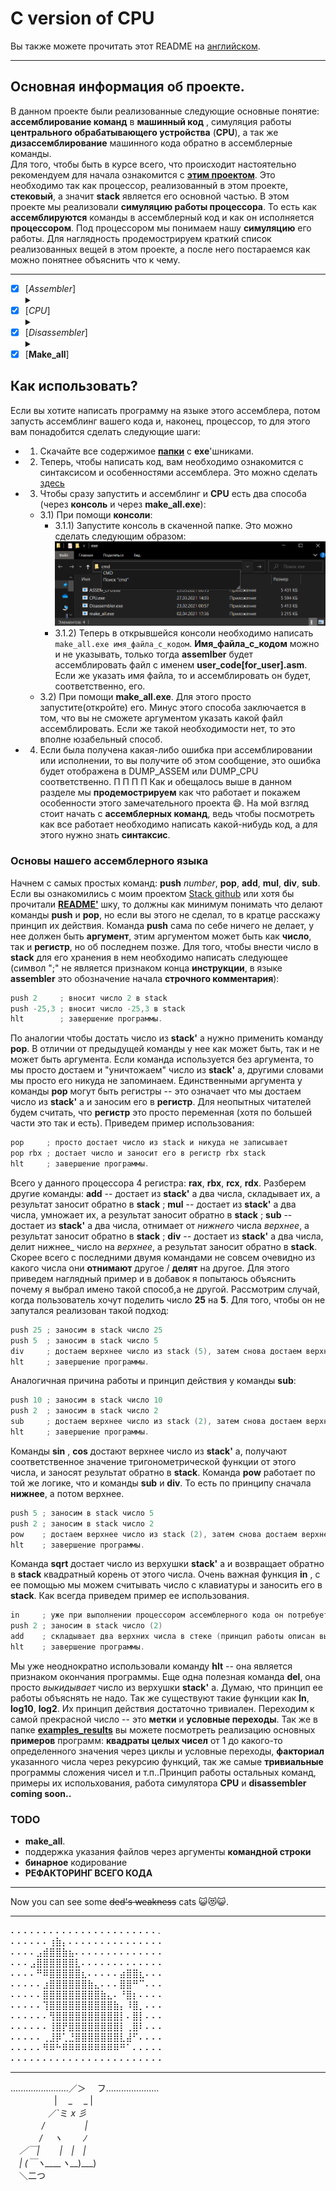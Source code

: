 
# **C** version of CPU

Вы также можете прочитать этот README на [английском](https://github.com/Hollbrok/CPU_C_VERSION/blob/main/READMES/README.en.md).
_____________________
## Основная информация об проекте.
В данном проекте были реализованные следующие основные понятие: __ассемблирование команд__ в __машинный код__ , симуляция работы __центрального обрабатывающего устройства__ (__CPU__), а так же __дизассемблирование__ машинного кода обратно в ассемблерные команды.     
Для того, чтобы быть в курсе всего, что происходит настоятельно рекомендуем для начала ознакомится с [__этим проектом__](https://github.com/Hollbrok/STACK). Это необходимо так как процессор, реализованный в этом проекте, __стековый__, а значит __stack__ является его основной частью.
В этом проекте мы реализовали __симуляцию работы процессора__. То есть как __ассемблируются__ команды в  ассемблерный код и как он исполняется __процессором__. Под процессором мы понимаем нашу __симуляцию__ его работы. Для наглядность продемострируем краткий список реализованных вещей в этом проекте, а после него постараемся как можно понятнее объяснить что к чему.
 _________
- [X] [_Assembler_]<details><summary></summary>
    - [X] Обработка первоначального текста
        - [X] Обрабатывать разные случаи текста
            - [X] __Без__ комментариев
            - [X] __С__ комментариями
            - [X] С __пустыми строками__
            - [X] С __лишними__ разделительными знаками
        - [X] Обработка меток с самого начала
            - [X] Через массив из структур меток, то есть двухпроходного считывание
    - [X] Кодировка команд в __ассемблерный код__. 
        - [X] Сделать кодировку ***биективной***
    - [X] Обеспечить работу с __различными__ типами данных
        - [X] Через __классы__, то есть переписать проект на _C++_ 
        - [X] Реализовать работу с типом данных __double__  
    - [X] Обеспечить работу с регистрами
        - [X] ***Биективная*** кодировка
    - [X] Обработка меток
        - [X] ***Биективная*** кодировка меток 
    - [X] Условные переходы
        - [X] ***Биективное*** кодирование условных переходов
    - [X] __Функции__
    - [X] __Рекурсия__
    - [X] __Бинарное кодирование__
    - [X] __RAM__
    - [X] Видеопамять.  
- [X] [_CPU_]<details><summary></summary>
    - [X] Обеспечить считывание __ассемблерного кода__ из файла  
    - [X] Реализация работу _CPU_ через __Stack__ для большей эффективности и мобильности
        - [X] Использоть собственную библиотеку для работы со __Stack__'ом
    - [X] Сделать возможным работу с _основными командами_
        - [X] [`push 66, push rix`](#основы-нашего-ассемблерного-языка) 
        - [X] add, mul, sub, div
        - [X] sin, cos, ln, log2, log10, pow, sqrt
        - [X] in, out
        - [X] jmp, je, jae, jab, jbe, ja, jb
        - [X] hlt
        - [ ] mov, neq, in __rix__
        - [X] call function: 
    - [X] _Однозначность_ результата обработки при исходном коде.
    - [X] Поддержка __Рекурсии__.
    - [X] Распознавание __бинарного кодирования__.
    - [X] __RAM__.
    - [X] Видеопамять.  
- [X] [_Disassembler_]<details><summary></summary>
    - [X] Обработка __закодированных команд__.
    - [X] Дизассемблирование кодов команд в __коды__.
    - [X] __Биективный__ дизассемблинг.
        - [X] Получать из кодов меток названия самих меток (возможно немного преобразованных, но после обратного __ассемблинга__ ассемблерный код остается такой же). 
    - [X] Поддержка __разных__ типов данных.
- [X] [__Make_all__]
## Как использовать?
Если вы хотите написать программу на языке этого ассемблера, потом запусть ассемблинг вашего кода и, наконец, процессор, то для этого вам понадобится сделать следующие шаги:
- 1) Скачайте все содержимое [__папки__](https://github.com/Hollbrok/CPU_C_VERSION/tree/main/exe) с __exe__'шниками.
- 2) Теперь, чтобы написать код, вам необходимо ознакомится с синтаксисом и особенностями ассемблера. Это можно сделать [здесь](https://github.com/Hollbrok/CPU_C_VERSION/tree/main/How%20to%20use%20assembler/Syntax%20and%20features)
- 3) Чтобы сразу запустить и ассемблинг и __CPU__ есть два способа (через __консоль__ и через __make_all.exe__):
    - 3.1) При помощи __консоли__:
        - 3.1.1) Запустите консоль в скаченной папке. Это можно сделать следующим образом:
        ![how_to_open_cmd](https://github.com/Hollbrok/CPU_C_VERSION/blob/main/How%20to%20use%20assembler/pictures/%D0%BA%D0%B0%D0%BA_%D0%BE%D1%82%D0%BA%D1%80%D1%8B%D1%82%D1%8C_cmd.png)
        - 3.1.2) Теперь в открывшейся консоли необходимо написать ``` make_all.exe имя_файла_с_кодом ```. __Имя_файла_с_кодом__ можно и не указывать, только тогда __assemlber__ будет ассемблировать файл с именем __user_code[for_user].asm__. Если же указать имя файла, то и ассемблировать он будет, соответственно, его.
    - 3.2) При помощи __make_all.exe__. Для этого просто запустите(откройте) его. Минус этого способа заключается в том, что вы не сможете аргументом указать какой файл ассемблировать. Если же такой необходимости нет, то это вполне юзабельный способ.
- 4) Если была получена какая-либо ошибка при ассемблировании или исполнении, то вы получите об этом сообщение, это ошибка будет отображена в DUMP_ASSEM или DUMP_CPU соответственно.
    П
    П
    П
    П
Как и обещалось выше в данном разделе мы __продемострируем__ как что работает и покажем особенности этого замечательного проекта 😄.
На мой взгляд стоит начать с __ассемблерных команд__, ведь чтобы посмотреть как все работает необходимо написать какой-нибудь код, а для этого нужно знать __синтаксис__.
### Основы нашего __ассемблерного языка__
Начнем с самых простых команд: __push__ _number_, __pop__, __add__, __mul__, __div__, __sub__. Если вы ознакомились с моим проектом [Stack github](https://github.com/Hollbrok/STACK) или хотя бы прочитали [__README'__](https://github.com/Hollbrok/STACK) шку, то должны как минимум понимать что делают команды __push__ и __pop__, но если вы этого не сделал, то в кратце расскажу принцип их действия. Команда __push__ сама по себе ничего не делает, у нее должен быть __аргумент__, этим аргументом может быть как __число__, так и __регистр__, но об последнем позже. Для того, чтобы внести число в __stack__ для его хранения в нем необходимо написать следующее (символ ";" не является признаком конца __инструкции__, в языке __assembler__ это обозначение начала __строчного комментария__):
```C++
push 2     ; вносит число 2 в stack
push -25,3 ; вносит число -25,3 в stack 
hlt        ; завершение программы.
```
По аналогии чтобы достать число из __stack'__ а нужно применить команду __pop__. В отличии от предыдущей команды у нее как может быть, так и не может быть аргумента. Если команда используется без аргумента, то мы просто достаем и "уничтожаем" число из __stack'__ а, другими словами мы просто его никуда не запоминаем. Единственными аргумента у команды __pop__ могут быть регистры -- это означает что мы достаем число из __stack'__ а и заносим его в __регистр__. Для неопытных читателей будем считать, что __регистр__ это просто переменная (хотя по большей части это так и есть). Приведем пример использования:
```C++
pop     ; просто достает число из stack и никуда не записывает
pop rbx ; достает число и заносит его в регистр rbx stack
hlt     ; завершение программы.
```
Всего у данного процессора 4 регистра: __rax__, __rbx__, __rcx__, __rdx__. Разберем другие команды: __add__ -- достает из __stack'__ а два числа, складывает их, а результат заносит обратно в __stack__ ; __mul__ -- достает из __stack'__ а два числа, умножает их, а результат заносит обратно в __stack__ ; __sub__ -- достает из __stack'__ а два числа, отнимает от _нижнего_ числа _верхнее_, а результат заносит обратно в __stack__ ; __div__ -- достает из __stack'__ а два числа, делит нижнее_ число на _верхнее_, а результат заносит обратно в __stack__. Скорее всего с последними двумя командами не совсем очевидно из какого числа они __отнимают__ другое / __делят__ на другое. Для этого приведем наглядный пример и в добавок я попытаюсь объяснить почему я выбрал имено такой способ,а не другой. Рассмотрим случай, когда пользователь хочут поделить число __25__ на __5__. Для того, чтобы он не запутался реализован такой подход:
```C++
push 25 ; заносим в stack число 25
push 5  ; заносим в stack число 5
div     ; достаем верхнее число из stack (5), затем снова достаем верхнее число из stack (25) и делит нижнее число на верхнее, а так как 25 лежало в stack ниже, чем 5, то соответсвенно получаем 25 / 5.
hlt     ; завершение программы.
```
Аналогичная причина работы и принцип действия у команды __sub__:
```C++
push 10 ; заносим в stack число 10
push 2  ; заносим в stack число 2
sub     ; достаем верхнее число из stack (2), затем снова достаем верхнее число из stack (10) и отнимаем от нижнего числа верхнее, а так как 10 лежало в stack ниже, чем 2, то соответсвенно получаем 10 - 2.
hlt     ; завершение программы.
```
Команды __sin__ , __cos__ достают верхнее число из __stack'__ а, получают соответственное значение тригонометрической функции от этого числа, и заносят результат обратно в __stack__.
Команда __pow__ работает по той же логике, что и команды __sub__ и __div__. То есть по принципу сначала __нижнее__, а потом верхнее.
```C++
push 5 ; заносим в stack число 5
push 2 ; заносим в stack число 2
pow    ; достаем верхнее число из stack (2), затем снова достаем верхнее число из stack (5) и возводим нижнее число в степень верхнего, а так как 5 лежало в stack ниже, чем 2, то соотоетсвенно получаем 5^2.
hlt    ; завершение программы.
```
Команда __sqrt__ достает число из верхушки __stack'__ а и возвращает обратно в __stack__ квадратный корень от этого числа. Очень важная функция __in__ , с ее помощью мы можем считывать число с клавиатуры и заносить его в __stack__. Как всегда приведем пример ее использования.
```C++
in     ; уже при выполнении процессором ассемблерного кода он потребует ввести с клавиатуры число, пусть для конкретики это число (5). Заносим его в stack 
push 2 ; заносим в stack число (2)
add    ; складывает два верхних числа в стеке (принцип работы описан выше). В stack остается только одно число (7).
hlt    ; завершение программы.
```
Мы уже неоднократно использовали команду __hlt__ -- она является признаком окончания программы. Еще одна полезная команда __del__, она просто _выкидывает_ число из верхушки __stack'__ a. Думаю, что принцип ее работы объяснять не надо. Так же существуют такие функции как __ln__, __log10__, __log2__. Их принцип действия достаточно тривиален. 
Переходим к самой прекрасной число -- это __метки__ и __условные переходы__. Так же в папке [__examples_results__](https://github.com/Hollbrok/CPU_C_VERSION/tree/main/examples%20and%20results) вы можете посмотреть реализацию основных __примеров__ программ: __квадраты целых чисел__ от 1 до какого-то определенного значения через циклы и условные переходы, __факториал__ указанного числа через рекурсию функций, так же самые __тривиальные__ программы сложения чисел и т.п..Принцип работы остальных команд, примеры их испольхования, работа симулятора __CPU__ и __disassembler__ __coming soon..__  
### TODO  
* __make_all__.
* поддержка указания файлов через аргументы __командной строки__
* __бинарное__ кодирование
* __РЕФАКТОРИНГ ВСЕГО КОДА__
______________
Now you can see some ~~ded's weakness~~ cats 😺😻😺. 
______________    
⠄⠄⠄⠄⠄⠄⠄⠄⠄⠄⠄⠄⠄⠄⠄⠄⠄⠄⠄⠄⠄⠄⠄.  
⠄⠄⠄⠄⠄⠄⢰⣷⡄⠄⠄⠄⠄⠄⠄⠄⠄⠄⠄⠄⠄⠄⠄⠄  
⠄⠄⠄⠄⣠⣾⣿⣿⣷⣦⠄⠄⠄⠄⠄⠄⠄⠄⠄⠄⠄⠄⠄⠄  
⠄⠄⠄⣠⣿⣿⣿⣿⣿⣿⣇⠄⠄⠄⠄⠄⠄⠄⠄⠄⠄⠄⠄⠄  
⠄⠄⠄⠄⠛⠿⣿⣿⣿⣿⣿⣆⠄⠄⠄⠄⠄⣴⣿⣿⣆⠄⠄⠄  
⠄⠄⠄⠄⠄⣰⣿⣿⣿⣿⣿⣿⣷⣄⠄⠄⠄⣿⣿⠛⠉⠄⠄⠄   
⠄⠄⠄⠄⠄⣿⣿⣿⣿⣿⣿⣿⣿⣿⣷⣄⠄⠘⣿⡆⠄⠄⠄⠄   
⠄⠄⠄⠄⠄⢹⣿⣿⣿⣿⣿⣿⣿⣿⣿⣿⣷⡄⠸⣿⡀⠄⠄⠄  
⠄⠄⠄⠄⠄⠄⢻⣿⣿⣿⣿⣿⣿⣿⣿⣿⣿⡇⠄⣿⡇⠄⠄⠄  
⠄⠄⠄⠄⠄⠄⢸⣿⡟⣿⣿⣿⣿⣿⣿⣿⣿⡇⢀⣿⠇⠄⠄⠄  
⠄⠄⠄⠄⠄⢀⣸⡿⢁⣘⣿⣿⣿⣿⣿⣿⣿⣇⣼⠋⠄⠄⠄⠄  
⠄⠄⠄⠄⠄⠻⠿⠓⠿⠿⠿⠿⠿⠿⠿⠿⠿⠛⠁⠄⠄⠄⠄⠄  
⠄⠄⠄⠄⠄⠄⠄⠄⠄⠄⠄⠄⠄⠄⠄⠄⠄⠄⠄⠄⠄⠄⠄⠄  
______________________  
.......................／＞　 フ.....................  
　　　　　| 　_　 _ |  
　 　　　／`ミ _x 彡  
　　 　 /　　　 　 |  
　　　 /　 ヽ　　 ﾉ  
　／￣|　　 |　|　|  
　| (￣ヽ____ヽ___)___)  
　＼二つ  

